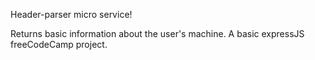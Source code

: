 Header-parser micro service! 

Returns basic information about the user's machine. A basic expressJS freeCodeCamp project.
